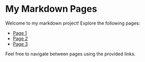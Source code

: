 # My Markdown Pages

Welcome to my markdown project! Explore the following pages:

- [Page 1](page1.md)
- [Page 2](page2.md)
- [Page 3](page3.md)

Feel free to navigate between pages using the provided links.

